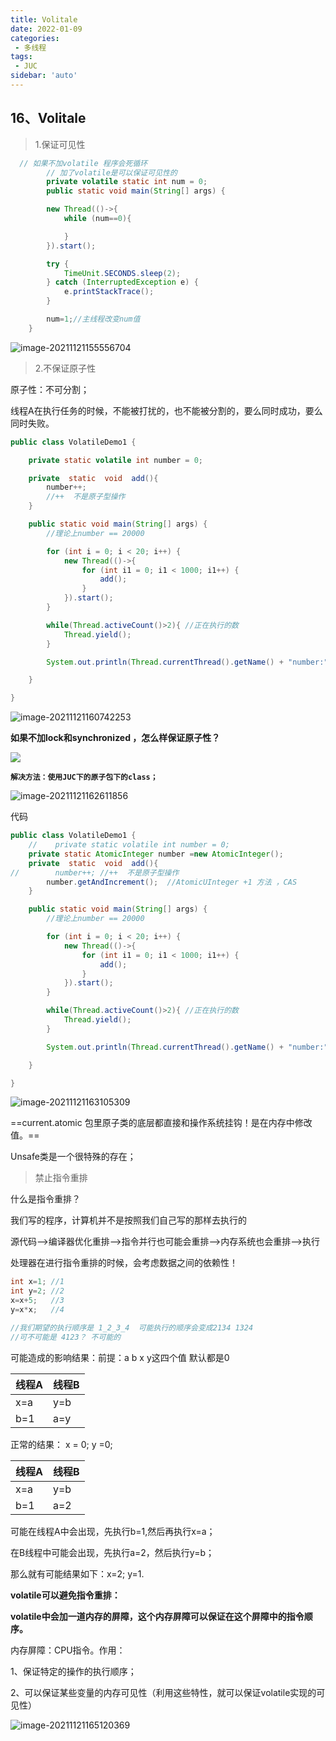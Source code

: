 ```yaml
---
title: Volitale
date: 2022-01-09
categories:
 - 多线程
tags:
 - JUC
sidebar: 'auto'
---
```

## 16、Volitale

> 1.保证可见性

```java
  // 如果不加volatile 程序会死循环
        // 加了volatile是可以保证可见性的
        private volatile static int num = 0;
        public static void main(String[] args) {

        new Thread(()->{
            while (num==0){

            }
        }).start();

        try {
            TimeUnit.SECONDS.sleep(2);
        } catch (InterruptedException e) {
            e.printStackTrace();
        }

        num=1;//主线程改变num值
    }
```

![image-20211121155556704](https://img.yishenlaoban.top/images/image-20211121155556704.png) 



> 2.不保证原子性

原子性：不可分割；

线程A在执行任务的时候，不能被打扰的，也不能被分割的，要么同时成功，要么同时失败。

```java
public class VolatileDemo1 {

    private static volatile int number = 0;

    private  static  void  add(){
        number++;
        //++  不是原子型操作
    }

    public static void main(String[] args) {
        //理论上number == 20000

        for (int i = 0; i < 20; i++) {
            new Thread(()->{
                for (int i1 = 0; i1 < 1000; i1++) {
                    add();
                }
            }).start();
        }

        while(Thread.activeCount()>2){ //正在执行的数
            Thread.yield();
        }

        System.out.println(Thread.currentThread().getName() + "number:" + number);

    }

}
```

![image-20211121160742253](https://img.yishenlaoban.top/images/image-20211121160742253.png)  

**如果不加lock和synchronized ，怎么样保证原子性？**

![](https://img.yishenlaoban.top/images/image-20211121161826288.png) 



**`解决方法：使用JUC下的原子包下的class；`**

![image-20211121162611856](https://img.yishenlaoban.top/images/image-20211121162611856.png) 

代码

```java
public class VolatileDemo1 {
    //    private static volatile int number = 0;
    private static AtomicInteger number =new AtomicInteger();
    private  static  void  add(){
//        number++; //++  不是原子型操作
        number.getAndIncrement();  //AtomicUInteger +1 方法 ，CAS
    }

    public static void main(String[] args) {
        //理论上number == 20000

        for (int i = 0; i < 20; i++) {
            new Thread(()->{
                for (int i1 = 0; i1 < 1000; i1++) {
                    add();
                }
            }).start();
        }

        while(Thread.activeCount()>2){ //正在执行的数
            Thread.yield();
        }

        System.out.println(Thread.currentThread().getName() + "number:" + number);

    }

}
```

![image-20211121163105309](https://img.yishenlaoban.top/images/image-20211121163105309.png) 

==current.atomic 包里原子类的底层都直接和操作系统挂钩！是在内存中修改值。==

Unsafe类是一个很特殊的存在；



> 禁止指令重排

什么是指令重排？

我们写的程序，计算机并不是按照我们自己写的那样去执行的

源代码–>编译器优化重排–>指令并行也可能会重排–>内存系统也会重排–>执行

处理器在进行指令重排的时候，会考虑数据之间的依赖性！

```java
int x=1; //1
int y=2; //2
x=x+5;   //3
y=x*x;   //4

//我们期望的执行顺序是 1_2_3_4  可能执行的顺序会变成2134 1324
//可不可能是 4123？ 不可能的
```

可能造成的影响结果：前提：a b x y这四个值 默认都是0

| 线程A | 线程B |
| ----- | ----- |
| x=a   | y=b   |
| b=1   | a=y   |

正常的结果： x = 0; y =0;

| 线程A | 线程B |
| ----- | ----- |
| x=a   | y=b   |
| b=1   | a=2   |

可能在线程A中会出现，先执行b=1,然后再执行x=a；

在B线程中可能会出现，先执行a=2，然后执行y=b；

那么就有可能结果如下：x=2; y=1.


**volatile可以避免指令重排：**

**volatile中会加一道内存的屏障，这个内存屏障可以保证在这个屏障中的指令顺序。**

内存屏障：CPU指令。作用：

1、保证特定的操作的执行顺序；

2、可以保证某些变量的内存可见性（利用这些特性，就可以保证volatile实现的可见性）

![image-20211121165120369](https://img.yishenlaoban.top/images/image-20211121165120369.png) 